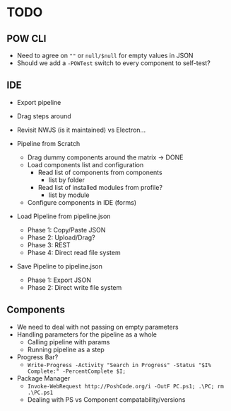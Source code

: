 # TODO

## POW CLI
* Need to agree on `""` or `null/$null` for empty values in JSON
* Should we add a `-POWTest` switch to every component to self-test?

## IDE
* Export pipeline
* Drag steps around

* Revisit NWJS (is it maintained) vs Electron...

* Pipeline from Scratch
  * Drag dummy components around the matrix -> DONE
  * Load components list and configuration
    * Read list of components from components
      * list by folder
    * Read list of installed modules from profile?
      - list by module
  * Configure components in IDE (forms)
* Load Pipeline from pipeline.json
  * Phase 1: Copy/Paste JSON
  * Phase 2: Upload/Drag?
  * Phase 3: REST
  * Phase 4: Direct read file system
* Save Pipeline to pipeline.json
  * Phase 1: Export JSON
  * Phase 2: Direct write file system

## Components
* We need to deal with not passing on empty parameters
* Handling parameters for the pipeline as a whole
  * Calling pipeline with params
  * Running pipeline as a step
* Progress Bar?
  * `Write-Progress -Activity "Search in Progress" -Status "$I% Complete:" -PercentComplete $I;`
* Package Manager
  * `Invoke-WebRequest http://PoshCode.org/i -OutF PC.ps1; .\PC; rm .\PC.ps1`
  * Dealing with PS vs Component compatability/versions